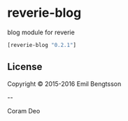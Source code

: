 # reverie-blog

blog module for reverie

```clojure
[reverie-blog "0.2.1"]
```

## License

Copyright © 2015-2016 Emil Bengtsson

--

Coram Deo
